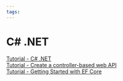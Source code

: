 ```yaml
---
tags:
---
```


# C# .NET

[Tutorial - C# .NET](https://www.w3schools.com/cs/index.php)  
[Tutorial - Create a controller-based web API](https://learn.microsoft.com/en-us/aspnet/core/tutorials/first-web-api?view=aspnetcore-9.0&tabs=visual-studio)  
[Tutorial - Getting Started with EF Core](https://learn.microsoft.com/en-us/ef/core/get-started/overview/first-app?tabs=netcore-cli)  
